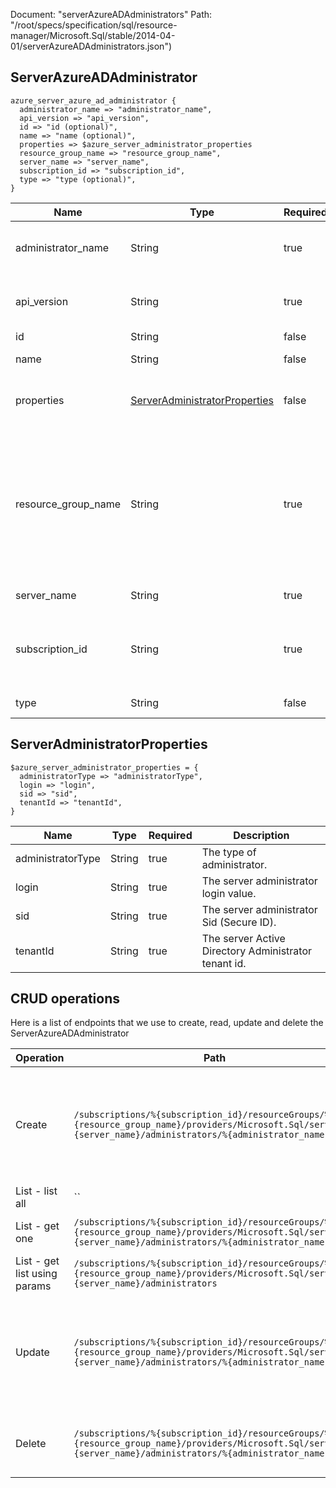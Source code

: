 Document: "serverAzureADAdministrators"
Path: "/root/specs/specification/sql/resource-manager/Microsoft.Sql/stable/2014-04-01/serverAzureADAdministrators.json")

## ServerAzureADAdministrator

```puppet
azure_server_azure_ad_administrator {
  administrator_name => "administrator_name",
  api_version => "api_version",
  id => "id (optional)",
  name => "name (optional)",
  properties => $azure_server_administrator_properties
  resource_group_name => "resource_group_name",
  server_name => "server_name",
  subscription_id => "subscription_id",
  type => "type (optional)",
}
```

| Name        | Type           | Required       | Description       |
| ------------- | ------------- | ------------- | ------------- |
|administrator_name | String | true | Name of the server administrator resource. |
|api_version | String | true | The API version to use for the request. |
|id | String | false | Resource ID. |
|name | String | false | Resource name. |
|properties | [ServerAdministratorProperties](#serveradministratorproperties) | false | The properties of the resource. |
|resource_group_name | String | true | The name of the resource group that contains the resource. You can obtain this value from the Azure Resource Manager API or the portal. |
|server_name | String | true | The name of the server. |
|subscription_id | String | true | The subscription ID that identifies an Azure subscription. |
|type | String | false | Resource type. |
        
## ServerAdministratorProperties

```puppet
$azure_server_administrator_properties = {
  administratorType => "administratorType",
  login => "login",
  sid => "sid",
  tenantId => "tenantId",
}
```

| Name        | Type           | Required       | Description       |
| ------------- | ------------- | ------------- | ------------- |
|administratorType | String | true | The type of administrator. |
|login | String | true | The server administrator login value. |
|sid | String | true | The server administrator Sid (Secure ID). |
|tenantId | String | true | The server Active Directory Administrator tenant id. |



## CRUD operations

Here is a list of endpoints that we use to create, read, update and delete the ServerAzureADAdministrator

| Operation | Path | Verb | Description | OperationID |
| ------------- | ------------- | ------------- | ------------- | ------------- |
|Create|`/subscriptions/%{subscription_id}/resourceGroups/%{resource_group_name}/providers/Microsoft.Sql/servers/%{server_name}/administrators/%{administrator_name}`|Put|Creates a new Server Active Directory Administrator or updates an existing server Active Directory Administrator.|ServerAzureADAdministrators_CreateOrUpdate|
|List - list all|``||||
|List - get one|`/subscriptions/%{subscription_id}/resourceGroups/%{resource_group_name}/providers/Microsoft.Sql/servers/%{server_name}/administrators/%{administrator_name}`|Get|Returns an server Administrator.|ServerAzureADAdministrators_Get|
|List - get list using params|`/subscriptions/%{subscription_id}/resourceGroups/%{resource_group_name}/providers/Microsoft.Sql/servers/%{server_name}/administrators`|Get|Returns a list of server Administrators.|ServerAzureADAdministrators_ListByServer|
|Update|`/subscriptions/%{subscription_id}/resourceGroups/%{resource_group_name}/providers/Microsoft.Sql/servers/%{server_name}/administrators/%{administrator_name}`|Put|Creates a new Server Active Directory Administrator or updates an existing server Active Directory Administrator.|ServerAzureADAdministrators_CreateOrUpdate|
|Delete|`/subscriptions/%{subscription_id}/resourceGroups/%{resource_group_name}/providers/Microsoft.Sql/servers/%{server_name}/administrators/%{administrator_name}`|Delete|Deletes an existing server Active Directory Administrator.|ServerAzureADAdministrators_Delete|